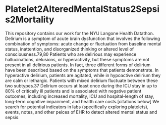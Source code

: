 # Platelet2AlteredMentalStatus2Sepsis2Mortality
This repository contains our work for the NYU Langone Health Datathon.  Delirium is a symptom of acute brain dysfunction that involves the following combination of symptoms: acute change or fluctuation from baseline mental status, inattention, and disorganized thinking or altered level of consciousness.79,80 Patients who are delirious may experience hallucinations, delusions, or hyperactivity, but these symptoms are not present in all delirious patients. In fact, three different forms of delirium have been described based on the symptoms that patients demonstrate. In hyperactive delirium, patients are agitated, while in hypoactive delirium they are calm or lethargic. Patients with mixed delirium fluctuate between these two subtypes.37 Delirium occurs at least once during the ICU stay in up to 80% of critically ill patients and is associated with negative patient outcomes, including increased mortality, ICU and hospital-length of stay, long-term cognitive impairment, and health care costs.[citations below] We search for potential indicators in labs (specifically exploring platelets), events, notes, and other peices of EHR to detect altered mental status and sepsis 
